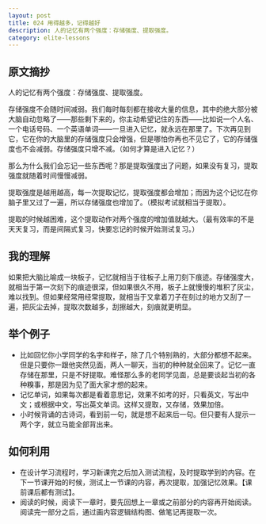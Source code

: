 ```yaml
---
layout: post
title: 024 用得越多，记得越好
description: 人的记忆有两个强度：存储强度、提取强度。
category: elite-lessons
---
```


## 原文摘抄
人的记忆有两个强度：存储强度、提取强度。

存储强度不会随时间减弱。我们每时每刻都在接收大量的信息，其中的绝大部分被大脑自动忽略了——那些剩下来的，你主动希望记住的东西——比如说一个人名、一个电话号码、一个英语单词——一旦进入记忆，就永远在那里了。下次再见到它，它在你的大脑里的存储强度只会增强，但是哪怕你再也不见它了，它的存储强度也不会减弱。存储强度只增不减。（如何才算是进入记忆？）

那么为什么我们会忘记一些东西呢？那是提取强度出了问题，如果没有复习，提取强度就随着时间慢慢减弱。

提取强度是越用越高，每一次提取记忆，提取强度都会增加；而因为这个记忆在你脑子里又过了一遍，所以存储强度也增加了。（模拟考试就相当于提取）。

提取的时候越困难，这个提取动作对两个强度的增加值就越大。（最有效率的不是天天复习，而是间隔式复习，快要忘记的时候开始测试复习。）

## 我的理解
如果把大脑比喻成一块板子，记忆就相当于往板子上用刀刻下痕迹。存储强度大，就相当于第一次刻下的痕迹很深，但如果很久不用，板子上就慢慢的堆积了灰尘，难以找到。但如果经常用经常提取，就相当于又拿着刀子在刻过的地方又刮了一遍，把灰尘去掉，提取次数越多，刮擦越大，刻痕就更明显。

## 举个例子
- 比如回忆你小学同学的名字和样子，除了几个特别熟的，大部分都想不起来。但是只要你一跟他突然见面，两人一聊天，当初的种种就全回来了。记忆一直存储在那里，只是不好提取。难怪那么多的老同学见面，总是要谈起当初的各种糗事，那是因为见了面大家才想的起来。
- 记忆单词，如果每次都是看着意思记，效果不如考的好，只看英文，写出中文；或根据中文，写出英文单词。这样又提取，又存储，效果加倍。
- 小时候背诵的古诗词，看到前一句，就是想不起来后一句。但只要有人提示一两个字，就立马能全部背出来。

## 如何利用
- 在设计学习流程时，学习新课完之后加入测试流程，及时提取学到的内容。在下一节课开始的时候，测试上一节课的内容，再次提取，加强记忆效果。【课前课后都有测试】。
- 阅读的时候，阅读下一章时，要先回想上一章或之前部分的内容再开始阅读。阅读完一部分之后，通过画内容逻辑结构图、做笔记再提取一次。

